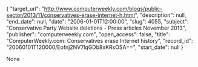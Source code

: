 {
  "target_url": "http://www.computerweekly.com/blogs/public-sector/2013/11/conservatives-erase-internet-h.html", 
  "description": null, 
  "end_date": null, 
  "date": "2006-01-01T12:00:00", 
  "slug": 4055, 
  "subject": "Conservative Party Website deletions - Press articles November 2013", 
  "publisher": "computerweekly.com", 
  "open_access": false, 
  "title": "ComputerWeekly.com: Conservatives erase Internet history", 
  "record_id": "20060101T120000/Eofnj2NV7lqGDb8xKRsOSA==", 
  "start_date": null
}

None